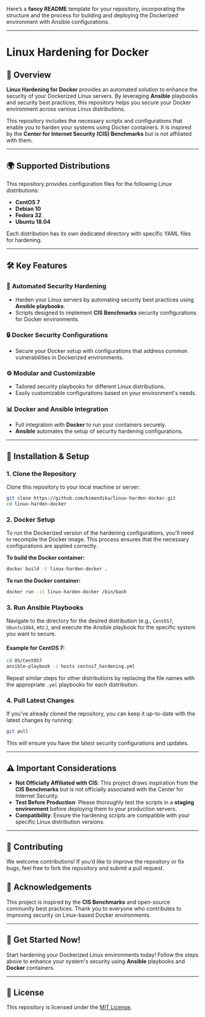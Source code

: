 Here’s a **fancy README** template for your repository, incorporating the structure and the process for building and deploying the Dockerized environment with Ansible configurations.

---

# Linux Hardening for Docker

## 🔐 **Overview**

**Linux Hardening for Docker** provides an automated solution to enhance the security of your Dockerized Linux servers. By leveraging **Ansible** playbooks and security best practices, this repository helps you secure your Docker environment across various Linux distributions.

This repository includes the necessary scripts and configurations that enable you to harden your systems using Docker containers. It is inspired by the **Center for Internet Security (CIS) Benchmarks** but is not affiliated with them.

---

## 🌍 **Supported Distributions**

This repository provides configuration files for the following Linux distributions:

* **CentOS 7**
* **Debian 10**
* **Fedora 32**
* **Ubuntu 18.04**

Each distribution has its own dedicated directory with specific YAML files for hardening.

---

## 🛠️ **Key Features**

### 🚀 **Automated Security Hardening**

* Harden your Linux servers by automating security best practices using **Ansible playbooks**.
* Scripts designed to implement **CIS Benchmarks** security configurations for Docker environments.

### 🔒 **Docker Security Configurations**

* Secure your Docker setup with configurations that address common vulnerabilities in Dockerized environments.

### ⚙️ **Modular and Customizable**

* Tailored security playbooks for different Linux distributions.
* Easily customizable configurations based on your environment's needs.

### 📊 **Docker and Ansible Integration**

* Full integration with **Docker** to run your containers securely.
* **Ansible** automates the setup of security hardening configurations.

---

## 🚀 **Installation & Setup**

### 1. **Clone the Repository**

Clone this repository to your local machine or server:

```bash
git clone https://github.com/bimandika/linux-harden-docker.git
cd linux-harden-docker
```

### 2. **Docker Setup**

To run the Dockerized version of the hardening configurations, you'll need to recompile the Docker image. This process ensures that the necessary configurations are applied correctly.

**To build the Docker container:**

```bash
docker build -t linux-harden-docker .
```

**To run the Docker container:**

```bash
docker run -it linux-harden-docker /bin/bash
```

### 3. **Run Ansible Playbooks**

Navigate to the directory for the desired distribution (e.g., `CentOS7`, `Ubuntu1804`, etc.), and execute the Ansible playbook for the specific system you want to secure.

#### Example for CentOS 7:

```bash
cd OS/CentOS7
ansible-playbook -i hosts centos7_hardening.yml
```

Repeat similar steps for other distributions by replacing the file names with the appropriate `.yml` playbooks for each distribution.

### 4. **Pull Latest Changes**

If you've already cloned the repository, you can keep it up-to-date with the latest changes by running:

```bash
git pull
```

This will ensure you have the latest security configurations and updates.

---

## ⚠️ **Important Considerations**

* **Not Officially Affiliated with CIS**: This project draws inspiration from the **CIS Benchmarks** but is not officially associated with the Center for Internet Security.
* **Test Before Production**: Please thoroughly test the scripts in a **staging environment** before deploying them to your production servers.
* **Compatibility**: Ensure the hardening scripts are compatible with your specific Linux distribution versions.

---

## 📝 **Contributing**

We welcome contributions! If you’d like to improve the repository or fix bugs, feel free to fork the repository and submit a pull request.


## 🌟 **Acknowledgements**

This project is inspired by the **CIS Benchmarks** and open-source community best practices. Thank you to everyone who contributes to improving security on Linux-based Docker environments.

---

## 🏁 **Get Started Now!**

Start hardening your Dockerized Linux environments today! Follow the steps above to enhance your system's security using **Ansible** playbooks and **Docker** containers.

---

## 📝 **License**

This repository is licensed under the [MIT License](LICENSE).
